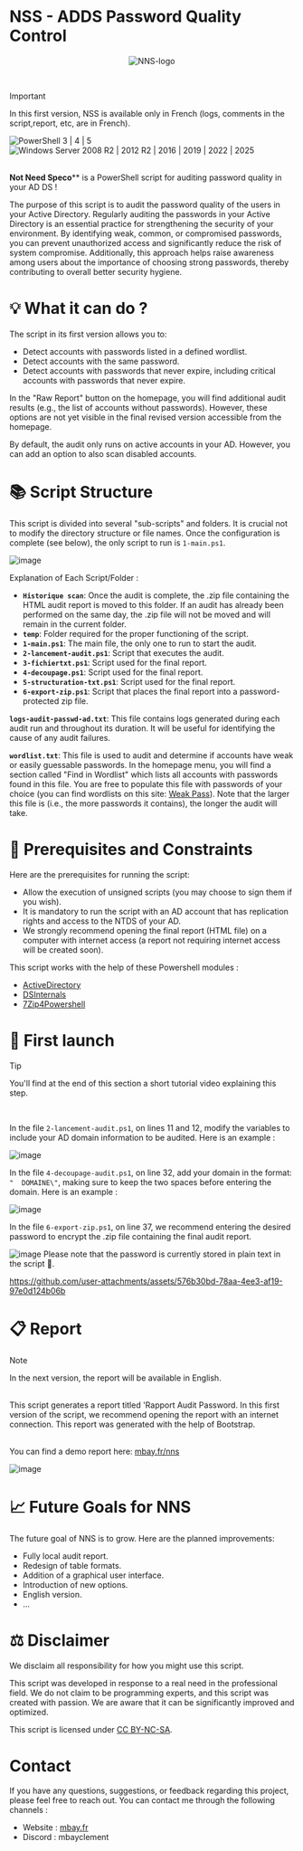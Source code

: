 # NSS - ADDS Password Quality Control

<p align="center">
  <img src="https://github.com/user-attachments/assets/4c344406-a671-462a-8367-26ea2b85abac" alt="NNS-logo"/>
</p>
<br>

> [!IMPORTANT]
>In this first version, NSS is available only in French (logs, comments in the script,report, etc, are in French).
<div >
    <img src="https://camo.githubusercontent.com/946082f2606913f2cbdf6dc3fdaf466ebee3dfdd27d0b171d7ed8fd34dc2718a/68747470733a2f2f696d672e736869656c64732e696f2f62616467652f506f7765725368656c6c2d3325323025374325323034253230253743253230352d3030303046462e7376673f6c6f676f3d506f7765725368656c6c" alt="PowerShell 3 | 4 | 5" data-canonical-src="https://img.shields.io/badge/PowerShell-3%20%7C%204%20%7C%205-0000FF.svg?logo=PowerShell">
    <img src="https://camo.githubusercontent.com/fa00540bee7cf28bb96d38201d5baacedf8fcd5a7f41388541ed4748170811d2/68747470733a2f2f696d672e736869656c64732e696f2f62616467652f57696e646f77732532305365727665722d323030382532305232253230253743253230323031322532305232253230253743253230323031362532302537432532303230313925323025374325323032303232253743253230323032352d3030376262382e7376673f6c6f676f3d57696e646f77732532303131" alt="Windows Server 2008 R2 | 2012 R2 | 2016 | 2019 | 2022 | 2025" data-canonical-src="https://img.shields.io/badge/Windows%20Server-2008%20R2%20%7C%202012%20R2%20%7C%202016%20%7C%202019%20%7C%202022%7C%202025-007bb8.svg?logo=Windows%2011">
</div>
<br>

**Not Need Speco**** is a PowerShell script for auditing password quality in your AD DS !

The purpose of this script is to audit the password quality of the users in your Active Directory. Regularly auditing the passwords in your Active Directory is an essential practice for strengthening the security of your environment. By identifying weak, common, or compromised passwords, you can prevent unauthorized access and significantly reduce the risk of system compromise. Additionally, this approach helps raise awareness among users about the importance of choosing strong passwords, thereby contributing to overall better security hygiene.

# 💡 What it can do ?

The script in its first version allows you to:

- Detect accounts with passwords listed in a defined wordlist.
- Detect accounts with the same password.
- Detect accounts with passwords that never expire, including critical accounts with passwords that never expire.

In the "Raw Report" button on the homepage, you will find additional audit results (e.g., the list of accounts without passwords). However, these options are not yet visible in the final revised version accessible from the homepage.

By default, the audit only runs on active accounts in your AD. However, you can add an option to also scan disabled accounts.


# 📚 Script Structure

This script is divided into several "sub-scripts" and folders. It is crucial not to modify the directory structure or file names. Once the configuration is complete (see below), the only script to run is `1-main.ps1`.

![image](https://github.com/user-attachments/assets/3d870e78-f537-4f49-a00c-f0011aac5759)

Explanation of Each Script/Folder :

- **`Historique scan`**: Once the audit is complete, the .zip file containing the HTML audit report is moved to this folder. If an audit has already been performed on the same day, the .zip file will not be moved and will remain in the current folder.
- **`temp`**: Folder required for the proper functioning of the script.
- **`1-main.ps1`**: The main file, the only one to run to start the audit.
- **`2-lancement-audit.ps1`**: Script that executes the audit.
- **`3-fichiertxt.ps1`**: Script used for the final report.
- **`4-decoupage.ps1`**: Script used for the final report.
- **`5-structuration-txt.ps1`**: Script used for the final report.
- **`6-export-zip.ps1`**: Script that places the final report into a password-protected zip file.

**`logs-audit-passwd-ad.txt`**: This file contains logs generated during each audit run and throughout its duration. It will be useful for identifying the cause of any audit failures.

**`wordlist.txt`**: This file is used to audit and determine if accounts have weak or easily guessable passwords. In the homepage menu, you will find a section called "Find in Wordlist" which lists all accounts with passwords found in this file. You are free to populate this file with passwords of your choice (you can find wordlists on this site: [Weak Pass](https://weakpass.com/)). Note that the larger this file is (i.e., the more passwords it contains), the longer the audit will take.


# 🚨 Prerequisites and Constraints

Here are the prerequisites for running the script:

- Allow the execution of unsigned scripts (you may choose to sign them if you wish).
- It is mandatory to run the script with an AD account that has replication rights and access to the NTDS of your AD.
- We strongly recommend opening the final report (HTML file) on a computer with internet access (a report not requiring internet access will be created soon).

This script works with the help of these Powershell modules :

- [ActiveDirectory](https://learn.microsoft.com/en-us/powershell/module/activedirectory/?view=windowsserver2022-ps)
- [DSInternals](https://github.com/MichaelGrafnetter/DSInternals)
- [7Zip4Powershell](https://www.powershellgallery.com/packages/7Zip4Powershell/2.0.0)

# 🚀 First launch

> [!TIP]
> You'll find at the end of this section a short tutorial video explaining this step.

<br>

In the file `2-lancement-audit.ps1`, on lines 11 and 12, modify the variables to include your AD domain information to be audited. Here is an example :

![image](https://github.com/user-attachments/assets/45a35498-e2f0-4c52-8acf-b4fe4101526f)

In the file `4-decoupage-audit.ps1`, on line 32, add your domain in the format: `"  DOMAINE\"`, making sure to keep the two spaces before entering the domain. Here is an example :

![image](https://github.com/user-attachments/assets/af90e5a6-6732-4d87-b921-5e9118db7154)

In the file `6-export-zip.ps1`, on line 37, we recommend entering the desired password to encrypt the .zip file containing the final audit report.

![image](https://github.com/user-attachments/assets/601a0365-09d6-4d9d-acf5-9d30115d8041)
Please note that the password is currently stored in plain text in the script 🫨.
<br>

https://github.com/user-attachments/assets/576b30bd-78aa-4ee3-af19-97e0d124b06b

# 📋 Report 
> [!NOTE]
> In the next version, the report will be available in English.

<br>
This script generates a report titled 'Rapport Audit Password.
In this first version of the script, we recommend opening the report with an internet connection. This report was generated with the help of Bootstrap.
<br><br>


You can find a demo report here: [mbay.fr/nns](https://mbay.fr/nns)

![image](https://github.com/user-attachments/assets/db1899f6-ed9a-4d84-ae94-546fb2e84e3d)

# 📈 Future Goals for NNS

The future goal of NNS is to grow. Here are the planned improvements:

- Fully local audit report.
- Redesign of table formats.
- Addition of a graphical user interface.
- Introduction of new options.
- English version.
- ...

# ⚖️ Disclaimer

We disclaim all responsibility for how you might use this script.

This script was developed in response to a real need in the professional field. We do not claim to be programming experts, and this script was created with passion. We are aware that it can be significantly improved and optimized.

This script is licensed under [CC BY-NC-SA](https://creativecommons.org/licenses/by-nc-sa/4.0/deed.fr).

# Contact
If you have any questions, suggestions, or feedback regarding this project, please feel free to reach out. 
You can contact me through the following channels : 

- Website : [mbay.fr](https://mbay.fr/)
- Discord : mbayclement






